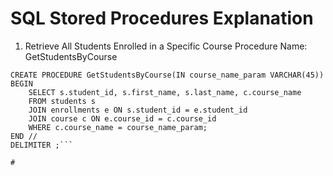 # SQL Stored Procedures Explanation
1. Retrieve All Students Enrolled in a Specific Course
Procedure Name: GetStudentsByCourse
```DELIMITER //
CREATE PROCEDURE GetStudentsByCourse(IN course_name_param VARCHAR(45))
BEGIN
    SELECT s.student_id, s.first_name, s.last_name, c.course_name
    FROM students s
    JOIN enrollments e ON s.student_id = e.student_id
    JOIN course c ON e.course_id = c.course_id
    WHERE c.course_name = course_name_param;
END //
DELIMITER ;```

#
